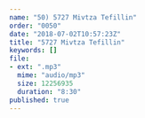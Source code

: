 ```yaml
---
name: "50) 5727 Mivtza Tefillin"
order: "0050"
date: "2018-07-02T10:57:23Z"
title: "5727 Mivtza Tefillin"
keywords: []
file:
- ext: ".mp3"
  mime: "audio/mp3"
  size: 12256935
  duration: "8:30"
published: true
---
```

